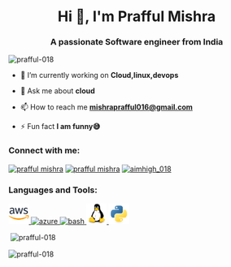 <h1 align="center">Hi 👋, I'm Prafful Mishra</h1>
<h3 align="center">A passionate Software engineer from India</h3>

<p align="left"> <img src="https://komarev.com/ghpvc/?username=prafful-018&label=Profile%20views&color=0e75b6&style=flat" alt="prafful-018" /> </p>

- 🌱 I’m currently working on **Cloud,linux,devops**

- 💬 Ask me about **cloud**

- 📫 How to reach me **mishraprafful016@gmail.com**

- ⚡ Fun fact **I am funny😅**

<h3 align="left">Connect with me:</h3>
<p align="left">
<a href="https://linkedin.com/in/prafful mishra" target="blank"><img align="center" src="https://raw.githubusercontent.com/rahuldkjain/github-profile-readme-generator/master/src/images/icons/Social/linked-in-alt.svg" alt="prafful mishra" height="30" width="40" /></a>
<a href="https://fb.com/prafful mishra" target="blank"><img align="center" src="https://raw.githubusercontent.com/rahuldkjain/github-profile-readme-generator/master/src/images/icons/Social/facebook.svg" alt="prafful mishra" height="30" width="40" /></a>
<a href="https://instagram.com/aimhigh_018" target="blank"><img align="center" src="https://raw.githubusercontent.com/rahuldkjain/github-profile-readme-generator/master/src/images/icons/Social/instagram.svg" alt="aimhigh_018" height="30" width="40" /></a>
</p>

<h3 align="left">Languages and Tools:</h3>
<p align="left"> <a href="https://aws.amazon.com" target="_blank" rel="noreferrer"> <img src="https://raw.githubusercontent.com/devicons/devicon/master/icons/amazonwebservices/amazonwebservices-original-wordmark.svg" alt="aws" width="40" height="40"/> </a> <a href="https://azure.microsoft.com/en-in/" target="_blank" rel="noreferrer"> <img src="https://www.vectorlogo.zone/logos/microsoft_azure/microsoft_azure-icon.svg" alt="azure" width="40" height="40"/> </a> <a href="https://www.gnu.org/software/bash/" target="_blank" rel="noreferrer"> <img src="https://www.vectorlogo.zone/logos/gnu_bash/gnu_bash-icon.svg" alt="bash" width="40" height="40"/> </a> <a href="https://www.linux.org/" target="_blank" rel="noreferrer"> <img src="https://raw.githubusercontent.com/devicons/devicon/master/icons/linux/linux-original.svg" alt="linux" width="40" height="40"/> </a> <a href="https://www.python.org" target="_blank" rel="noreferrer"> <img src="https://raw.githubusercontent.com/devicons/devicon/master/icons/python/python-original.svg" alt="python" width="40" height="40"/> </a> </p>

<p>&nbsp;<img align="center" src="https://github-readme-stats.vercel.app/api?username=prafful-018&show_icons=true&locale=en" alt="prafful-018" /></p>

<p><img align="center" src="https://github-readme-streak-stats.herokuapp.com/?user=prafful-018&" alt="prafful-018" /></p>
